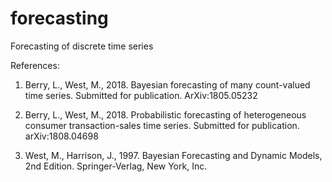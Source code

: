# forecasting
Forecasting of discrete time series

References:
1. Berry, L., West, M., 2018. Bayesian forecasting of many count-valued time series. Submitted for publication. ArXiv:1805.05232

2. Berry, L., West, M., 2018. Probabilistic forecasting of heterogeneous consumer transaction-sales time series. Submitted for publication. arXiv:1808.04698

3. West, M., Harrison, J., 1997. Bayesian Forecasting and Dynamic Models, 2nd Edition. Springer-Verlag,
New York, Inc.
